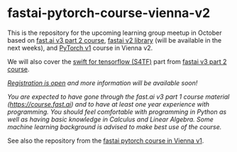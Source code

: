 # fastai-pytorch-course-vienna-v2
This is the repository for the upcoming learning group meetup in October based on [fast.ai v3 part 2 course](https://course.fast.ai/part2), [fastai v2 library](https://github.com/fastai/fastai) (will be available in the next weeks), and [PyTorch v1](https://pytorch.org) course in Vienna v2.

We will also cover the [swift for tensorflow (S4TF)](https://www.tensorflow.org/swift) part from [fastai v3 part 2 course](https://course.fast.ai).

*[Registration is open](https://docs.google.com/forms/d/e/1FAIpQLScCEnJfFcyLQvT0rGd6HoN4oZf1lAe4ZnfWH1dfnXIQFyAMfQ/viewform) and more information will be available soon!*

*You are expected to have gone through the fast.ai v3 part 1 course material (https://course.fast.ai) and to have at least one year experience with programming. You should feel comfortable with programming in Python as well as having basic knowledge in Calculus and Linear Algebra. Some machine learning background is advised to make best use of the course.*

See also the repository from the [fastai pytorch course in Vienna v1](https://github.com/MicPie/fastai-pytorch-course-vienna).
